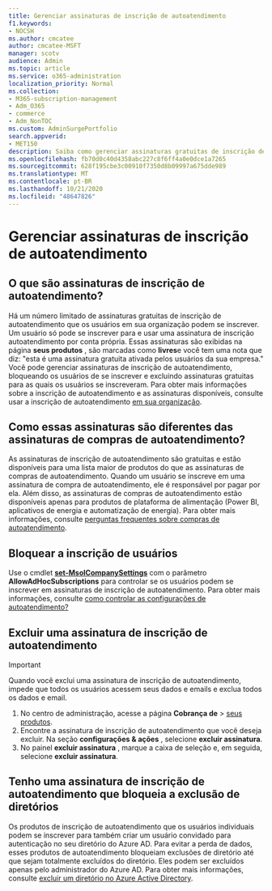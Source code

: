 ```yaml
---
title: Gerenciar assinaturas de inscrição de autoatendimento
f1.keywords:
- NOCSH
ms.author: cmcatee
author: cmcatee-MSFT
manager: scotv
audience: Admin
ms.topic: article
ms.service: o365-administration
localization_priority: Normal
ms.collection:
- M365-subscription-management
- Adm_O365
- commerce
- Adm_NonTOC
ms.custom: AdminSurgePortfolio
search.appverid:
- MET150
description: Saiba como gerenciar assinaturas gratuitas de inscrição de autoatendimento para sua organização.
ms.openlocfilehash: fb70d0c40d4358abc227c8f6ff4a0e0dce1a7265
ms.sourcegitcommit: 628f195cbe3c00910f7350d8b09997a675dde989
ms.translationtype: MT
ms.contentlocale: pt-BR
ms.lasthandoff: 10/21/2020
ms.locfileid: "48647826"
---
```

# <a name="manage-self-service-sign-up-subscriptions"></a>Gerenciar assinaturas de inscrição de autoatendimento

## <a name="what-are-self-service-sign-up-subscriptions"></a>O que são assinaturas de inscrição de autoatendimento?

Há um número limitado de assinaturas gratuitas de inscrição de autoatendimento que os usuários em sua organização podem se inscrever. Um usuário só pode se inscrever para e usar uma assinatura de inscrição autoatendimento por conta própria. Essas assinaturas são exibidas na página **seus produtos** , são marcadas como **livres**e você tem uma nota que diz: "esta é uma assinatura gratuita ativada pelos usuários da sua empresa." Você pode gerenciar assinaturas de inscrição de autoatendimento, bloqueando os usuários de se inscrever e excluindo assinaturas gratuitas para as quais os usuários se inscreveram. Para obter mais informações sobre a inscrição de autoatendimento e as assinaturas disponíveis, consulte usar a inscrição de autoatendimento [em sua organização](../../admin/misc/self-service-sign-up.md).

## <a name="how-are-these-subscriptions-different-from-self-service-purchase-subscriptions"></a>Como essas assinaturas são diferentes das assinaturas de compras de autoatendimento?

As assinaturas de inscrição de autoatendimento são gratuitas e estão disponíveis para uma lista maior de produtos do que as assinaturas de compras de autoatendimento. Quando um usuário se inscreve em uma assinatura de compra de autoatendimento, ele é responsável por pagar por ela. Além disso, as assinaturas de compras de autoatendimento estão disponíveis apenas para produtos de plataforma de alimentação (Power BI, aplicativos de energia e automatização de energia). Para obter mais informações, consulte [perguntas frequentes sobre compras de autoatendimento](self-service-purchase-faq.md).

## <a name="block-users-from-signing-up"></a>Bloquear a inscrição de usuários

Use o cmdlet [**set-MsolCompanySettings**](https://docs.microsoft.com/powershell/module/msonline/set-msolcompanysettings?view=azureadps-1.0) com o parâmetro **AllowAdHocSubscriptions** para controlar se os usuários podem se inscrever em assinaturas de inscrição de autoatendimento. Para obter mais informações, consulte [como controlar as configurações de autoatendimento?](https://docs.microsoft.com/azure/active-directory/users-groups-roles/directory-self-service-signup#how-do-i-control-self-service-settings)

## <a name="delete-a-self-service-sign-up-subscription"></a>Excluir uma assinatura de inscrição de autoatendimento

> [!IMPORTANT]
> Quando você exclui uma assinatura de inscrição de autoatendimento, impede que todos os usuários acessem seus dados e emails e exclua todos os dados e email.

1. No centro de administração, acesse a página **Cobrança de** > <a href="https://go.microsoft.com/fwlink/p/?linkid=842054" target="_blank">seus produtos</a>.
2. Encontre a assinatura de inscrição de autoatendimento que você deseja excluir. Na seção **configurações & ações** , selecione **excluir assinatura**.
3. No painel **excluir assinatura** , marque a caixa de seleção e, em seguida, selecione **excluir assinatura**.

## <a name="i-have-a-self-service-sign-up-subscription-that-blocks-directory-deletion"></a>Tenho uma assinatura de inscrição de autoatendimento que bloqueia a exclusão de diretórios

Os produtos de inscrição de autoatendimento que os usuários individuais podem se inscrever para também criar um usuário convidado para autenticação no seu diretório do Azure AD. Para evitar a perda de dados, esses produtos de autoatendimento bloqueiam exclusões de diretório até que sejam totalmente excluídos do diretório. Eles podem ser excluídos apenas pelo administrador do Azure AD. Para obter mais informações, consulte [excluir um diretório no Azure Active Directory](https://docs.microsoft.com/azure/active-directory/users-groups-roles/directory-delete-howto).